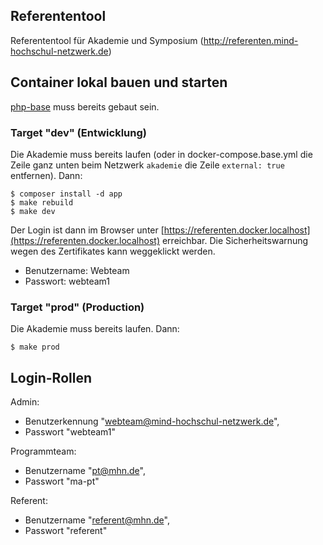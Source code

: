 ## Referententool

Referententool für Akademie und Symposium (http://referenten.mind-hochschul-netzwerk.de)

## Container lokal bauen und starten

[php-base](https://github.com/Mind-Hochschul-Netzwerk/php-base) muss bereits gebaut sein.

### Target "dev" (Entwicklung)

Die Akademie muss bereits laufen (oder in docker-compose.base.yml die Zeile ganz unten beim Netzwerk `akademie` die Zeile `external: true` entfernen). Dann:

    $ composer install -d app
    $ make rebuild
    $ make dev

Der Login ist dann im Browser unter [https://referenten.docker.localhost](https://referenten.docker.localhost) erreichbar. Die Sicherheitswarnung wegen des Zertifikates kann weggeklickt werden.

* Benutzername: Webteam
* Passwort: webteam1

### Target "prod" (Production)

Die Akademie muss bereits laufen. Dann:

    $ make prod

## Login-Rollen

Admin:

* Benutzerkennung "webteam@mind-hochschul-netzwerk.de",
* Passwort "webteam1"

Programmteam:

* Benutzername "pt@mhn.de",
* Passwort "ma-pt"

Referent:

* Benutzername "referent@mhn.de",
* Passwort "referent"
